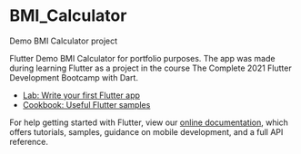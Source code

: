 # BMI_Calculator

Demo BMI Calculator project

Flutter Demo BMI Calculator for portfolio purposes. The app was made during learning Flutter as a project in the course The Complete 2021 Flutter Development Bootcamp with Dart.

- [Lab: Write your first Flutter app](https://flutter.dev/docs/get-started/codelab)
- [Cookbook: Useful Flutter samples](https://flutter.dev/docs/cookbook)

For help getting started with Flutter, view our
[online documentation](https://flutter.dev/docs), which offers tutorials,
samples, guidance on mobile development, and a full API reference.
